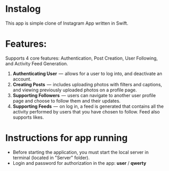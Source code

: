 # Instalog

This app is simple clone of Instagram App written in Swift.

# Features:

Supports 4 core features: Authentication, Post Creation, User Following, and Activity Feed Generation.

<ol>
  <li><b>Authenticating User</b>  —  allows for a user to log into, and deactivate an account.</li>
  <li><b>Creating Posts</b>  —  includes uploading photos with filters and captions, and viewing previously uploaded photos on a profile page.</li>
  <li><b>Supporting Followers</b>  —  users can navigate to another user profile page and choose to follow them and their updates.</li>
  <li><b>Supporting Feeds</b>  —  on log in, a feed is generated that contains all the activity performed by users that you have chosen to follow. Feed also supports likes.</li>
</ol>

# Instructions for app running

<ul>
  <li>Before starting the application, you must start the local server in terminal (located in "Server" folder).</li>
  <li>Login and password for authorization in the app: <b>user</b> / <b>qwerty</b></li>
</ul>
